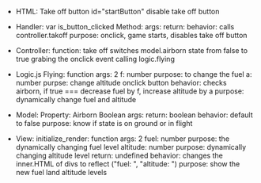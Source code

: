 - HTML: 
    Take off button id="startButton"
    disable take off button

- Handler:
var is_button_clicked
    Method:
        args:
        return: 
        behavior: calls controller.takoff
        purpose: onclick, game starts, disables take off button

- Controller:
    function: take off
    switches model.airborn state from false to true
    grabing the onclick event calling logic.flying

- Logic.js
    Flying: function
    args: 2
        f: number
            purpose: to change the fuel 
        a: number
            purpse: change altitude
        onclick button
    behavior: checks airborn, if true === decrease fuel by f,  increase altitude by a
    purpose: dynamically change fuel and altitude


- Model: 
    Property: Airborn Boolean
    args:
    return: boolean
    behavior: default to false
    purpose: know if state is on ground or in flight
    

- View: 
    initialize_render: function
    args: 2
        fuel: number
            purpose: the dynamically changing fuel level
        altitude: number
            purpose: dynamically changing altitude level
    return: undefined
    behavior: changes the inner.HTML of divs to reflect ("fuel: ", "altitude: ")
    purpose: show the new fuel land altitude levels

